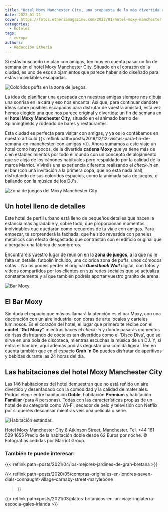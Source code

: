 ```yaml
---
title: "Hotel Moxy Manchester City, una propuesta de lo más divertida en el centro de la ciudad"
date: 2022-01-21
cover: https://fotos.etheriamagazine.com/2022/01/hotel-moxy-manchester-zona-juegos.jpg
categories: 
  - hoteles
tags: 
  - europa
authors: 
  - Redacción Etheria
---
```


Si estás buscando un plan con amigas, ten muy en cuenta pasar un fin de semana en el hotel Moxy Manchester City. Situado en el corazón de la ciudad, es uno de esos alojamientos que parece haber sido diseñado para estas inolvidables escapadas.

![Coloridos puffs en la zona de juegos.](https://fotos.etheriamagazine.com/2022/01/hotel-Manchester-MANOX-Seated-Cubby-Area.jpg "Coloridos puffs en la zona de juegos.")

La idea de planificar una escapada con nuestras amigas siempre nos dibuja una sonrisa en 
la cara y eso nos encanta. Así que, para continuar dándote ideas sobre posibles 
escapadas para disfrutar de vuestra amistad, esta vez hemos elegido una que nos parece 
original y divertida: un fin de semana en el **hotel Moxy Manchester City**, situado en 
el animado barrio de Spinningfields y rodeado de bares y restaurantes. 

Esta ciudad es perfecta para visitar con amigas, y ya os lo contábamos en nuestro 
artículo {{< reflink 
path=posts/2019/12/12-visitas-para-fin-de-semana-en-manchester-con-amigas >}}. Ahora 
sumamos a este viaje un hotel como hay pocos, de la divertida **cadena Moxy** que ya 
tiene más de cien establecimientos por todo el mundo con un concepto de alojamiento que 
se aleja de los cánones habituales pero respaldado por la calidad de la marca Marriot. 
Viviréis una experiencia diferente realizando el _check-in_ en el bar (con una 
invitación a la primera copa, que no está nada mal), disfrutando de sus coloridos 
espacios, como la animada sala de juegos, o bailando con la música de los DJ's. 

![Zona de juegos del Moxy Manchester City](https://fotos.etheriamagazine.com/2022/01/hotel-moxy-manchester-zona-juegos.jpg "Zona de juegos con el futbolín y el 'Guestbook Wall'.")

## Un hotel lleno de detalles

Este hotel de perfil urbano está lleno de pequeños detalles que hacen la estancia más 
agradable y, sobre todo, que proporcionan momentos inolvidables que quedarán como 
recuerdos de tu viaje con amigas. Para empezar, te sorprenderá la fachada, que ha sido 
revestida con paneles metálicos con efecto desgastado que contrastan con el edificio 
original que albergaba una fábrica de sombreros. 

Encontraréis vuestro lugar de reunión en la **zona de juegos**, a la que no le falta un 
detalle: futbolín incluido, una colorida zona de puffs, unos cómodos sofás... No os 
podéis perder el original _**Guestbook Wall**_ digital, con fotos y vídeos compartidos 
por los clientes en sus redes sociales que se actualiza constantemente y al que también 
podréis aportar vuestro granito de arena. 

![Bar Moxy.](https://fotos.etheriamagazine.com/2022/01/Hotel-Moxy-Manchester-bar.jpg "Bar Moxy.")

## El Bar Moxy

Sin duda el espacio que más os llamará la atención es el bar Moxy, con una decoración 
con un aire industrial con obras de arte locales y carteles luminosos. Es el corazón del 
hotel, el lugar que primero te recibe con el **cóctel “Got Moxy”** mientras haces el 
_check-in_ y donde pasarás momentos de risas disfrutando de cócteles tan divertidos como 
el 'Disco Diva', que se sirve en una bola de discoteca, mientras escuchas la música de 
un DJ. Y, si entra el hambre, aquí además podrás degustar una comida ligera. Ten en 
cuenta también que en el espacio **Grab 'n Go** puedes disfrutar de aperitivos y bebidas 
durante las 24 horas del día. 

## Las habitaciones del hotel Moxy Manchester City

Las 146 habitaciones del hotel demuestran que no está reñido un aire divertido y 
desenfadado con la comodidad y la calidad de materiales. Podrás elegir entre habitación 
**Doble**, habitación **Premium** y habitación **Familiar** (para 4 personas). Todas con 
las características propias de un hotel de su categoría como Wi-Fi, secador de pelo y 
televisión con Netflix por si queréis descansar mientras veis una película o serie. 

![Habitación estándar.](https://fotos.etheriamagazine.com/2022/01/hotel-moxy-manchester-habitacion.jpg "Habitación Doble.")

[Hotel Moxy Manchester 
City](https://www.espanol.marriott.com/hotels/travel/manox-moxy-manchester-city/) 8 
Atkinson Street, Manchester. Tel. +44 161 529 1655 Precio de la habitación doble desde 
62 Euros por noche. © Fotografías cedidas por Marriot Group. 

### También te puede interesar:

{{< reflink path=posts/2021/04/los-mejores-jardines-de-gran-bretana >}} 

{{< reflink 
path=posts/2020/05/compras-originales-en-londres-seven-dials-connaught-village-carnaby-street-marylebone 
>}} 

{{< reflink 
path=posts/2021/03/platos-britanicos-en-un-viaje-inglaterra-escocia-gales-irlanda >}}
